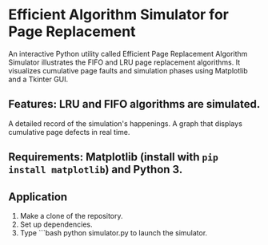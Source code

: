 # Efficient Algorithm Simulator for Page Replacement

An interactive Python utility called Efficient Page Replacement Algorithm Simulator illustrates the FIFO and LRU page replacement algorithms. It visualizes cumulative page faults and simulation phases using Matplotlib and a Tkinter GUI.

## Features: LRU and FIFO algorithms are simulated.
A detailed record of the simulation's happenings.
A graph that displays cumulative page defects in real time.

## Requirements: Matplotlib (install with `pip install matplotlib`) and Python 3.

## Application
1. Make a clone of the repository.
2. Set up dependencies.
3. Type ```bash python simulator.py to launch the simulator.
